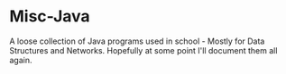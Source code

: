 # Misc-Java
A loose collection of Java programs used in school - Mostly for Data Structures and Networks. Hopefully at some point I'll document them all again.
